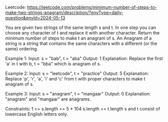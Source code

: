 Leetcode: https://leetcode.com/problems/minimum-number-of-steps-to-make-two-strings-anagram/description/?envType=daily-question&envId=2024-05-13

You are given two strings of the same length s and t. In one step you can choose any character of t and replace it with another character.
Return the minimum number of steps to make t an anagram of s.
An Anagram of a string is a string that contains the same characters with a different (or the same) ordering.

 

Example 1:
Input: s = "bab", t = "aba"
Output: 1
Explanation: Replace the first 'a' in t with b, t = "bba" which is anagram of s.

Example 2:
Input: s = "leetcode", t = "practice"
Output: 5
Explanation: Replace 'p', 'r', 'a', 'i' and 'c' from t with proper characters to make t anagram of s.

Example 3:
Input: s = "anagram", t = "mangaar"
Output: 0
Explanation: "anagram" and "mangaar" are anagrams. 
 

Constraints:
1 <= s.length <= 5 * 104
s.length == t.length
s and t consist of lowercase English letters only.